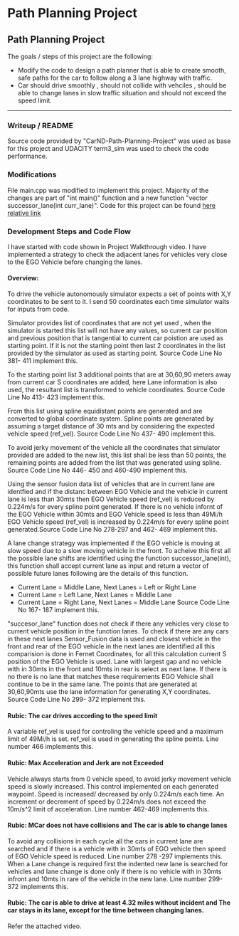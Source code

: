 # Path Planning Project

## **Path Planning Project**

The goals / steps of this project are the following:
* Modify the code to design a path planner that is able to create smooth, safe paths for the car to follow along a 3 lane highway with traffic.
* Car should drive smoothly , should not collide with vehciles , should be able to change lanes in slow traffic situation and should not exceed the speed limit. 

---
### Writeup / README
Source code provided by "CarND-Path-Planning-Project" was used as base for this project and UDACITY term3_sim was used to check the code performance. 

### Modifications
File main.cpp was modified to implement this project. Majority of the changes are part of "int main()" function and a new function "vector<int> successor_lane(int curr_lane)". Code for this project can be found [here relative link](./src)

### Development Steps and Code Flow
I have started with code shown in Project Walkthrough video. I have implemented a strategy to check the adjacent lanes for vehicles very close to the EGO Vehicle before changing the lanes. 

#### Overview:
To drive the vehicle autonomously simulator expects a set of points with X,Y coordinates to be sent to it. I send 50 coordinates each time simulator waits for inputs from code. 

Simulator provides list of coordinates that are not yet used , when the simulator is started this list will not have any values, so current car position and previous position that is tangential to current car poistion are used as starting point. If it is not the starting point then last 2 coordinates in the list provided by the simulator as used as starting point. Source Code Line No 381- 411 implement this. 

To the starting point list 3 additional points that are at 30,60,90 meters away from current car S coordinates are added, here Lane information is also used, the resultant list is transformed to vehicle coordinates. Source Code Line No 413- 423 implement this. 

From this list using spline equidistant points are generated and are converted to global coordinate system. Spline points are generated by assuming a target distance of 30 mts and by considering the expected vehicle speed (ref_vel). Source Code Line No 437- 490 implement this. 

To avoid jerky movement of the vehicle all the coordinates that simulator provided are added to the new list, this list shall be less than 50 points, the remaining points are added from the list that was generated using spline. Source Code Line No 446- 450 and 460-490 implement this.  

Using the sensor fusion data list of vehicles that are in current lane are identfied and if the distanc between EGO Vehicle and the vehicle in current lane is less than 30mts then EGO Vehicle speed (ref_vel) is reduced by 0.224m/s for every spline point generated. If there is no vehicle infornt of the EGO Vehicle within 30mts and EGO Vehicle speed is less than 49Mi/h EGO Vehicle speed (ref_vel) is increased by 0.224m/s for every spline point generated.Source Code Line No 278-297 and 462- 469 implement this. 

A lane change strategy was implemented if the EGO vehicle is moving at slow speed due to a slow moving vehicle in the front. To acheive this first all the possible lane shifts are identified using the function successor_lane(int), this function shall accept current lane as input and return a vector of possible future lanes following are the details of this function. 
  - Current Lane = Middle Lane, Next Lanes = Left or Right Lane
  - Current Lane = Left Lane, Next Lanes = Middle Lane
  - Current Lane = Right Lane, Next Lanes = Middle Lane
Source Code Line No 167- 187 implement this.

"succesor_lane" function does not check if there any vehicles very close to current vehicle position in the function lanes. To check if there are any cars in these next lanes Sensor_Fusion data is used and closest vehicle in the front and rear of the EGO vehicle in the next lanes are identified all this comparision is done in Fernet Coordinates, for all this calculation current S position of the EGO Vehicle is used. Lane with largest gap and no vehicle with in 30mts in the front and 10mts in rear is select as next lane. If there is no there is no lane that matches these requirements EGO Vehicle shall continue to be in the same lane. The points that are generated at 30,60,90mts use the lane information for generating X,Y coordinates. 
Source Code Line No 299- 372 implement this. 

#### Rubic: The car drives according to the speed limit
A variable ref_vel is used for controling the vehicle speed and a maximum limit of 49Mi/h is set. ref_vel is used in generating the spline points. Line number 466 implements this. 

#### Rubic: Max Acceleration and Jerk are not Exceeded
Vehicle always starts from 0 vehicle speed, to avoid jerky movement vehicle speed is slowly increased. This control implemented on each generated waypoint. Speed is increased/ decreased by only 0.224m/s each time. An increment or decrement of speed by 0.224m/s does not exceed the 10m/s^2 limit of acceleration. Line number 462-469 implements this. 

#### Rubic: MCar does not have collisions and The car is able to change lanes
To avoid any collisions in each cycle all the cars in current lane are searched and if there is a vehicle with in 30mts of EGO vehicle then speed of EGO Vehicle speed is reduced. Line number 278 -297 implements this. 
When a Lane change is required first the indented new lane is searched for vehicles and lane change is done only if there is no vehicle with in 30mts infront and 10mts in rare of the vehicle in the new lane. Line number 299-372 implements this. 

#### Rubic: The car is able to drive at least 4.32 miles without incident and The car stays in its lane, except for the time between changing lanes.
Refer the attached video.

